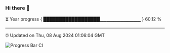 ### Hi there 👋

⏳ Year progress { ██████████████████▁▁▁▁▁▁▁▁▁▁▁▁ } 60.12 %

---

⏰ Updated on Thu, 08 Aug 2024 01:06:04 GMT

![Progress Bar CI](https://github.com/JuvenileQ/Progress-Bar-CI/workflows/main/badge.svg)
